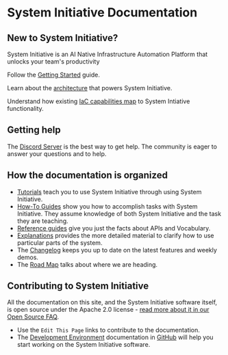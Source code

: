 # System Initiative Documentation

## New to System Initiative?

System Initiative is an AI Native Infrastructure Automation Platform that unlocks your team's productivity

Follow the [Getting Started](./tutorials/getting-started.md) guide.

Learn about the [architecture](./reference/architecture/index.md) that powers System Initiative.

Understand how existing [IaC capabilities map](./reference/iac-comparison.md) to System Intiative functionality.

## Getting help

The [Discord Server](https://discord.com/invite/system-init) is the best way to
get help. The community is eager to answer your questions and to help.

## How the documentation is organized

- [Tutorials](./tutorials/index.md) teach you to use System Initiative through
  using System Initiative.
- [How-To Guides](./how-tos/index.md) show you how to accomplish tasks with
  System Initiative. They assume knowledge of both System Initiative and the
  task they are teaching.
- [Reference guides](./reference/index.md) give you just the facts about APIs
  and Vocabulary.
- [Explanations](./explanation/index.md) provides the more detailed material to
  clarify how to use particular parts of the system.
- The [Changelog](./changelog/index.md) keeps you up to date on the latest
  features and weekly demos.
- The [Road Map](./roadmap/index.md) talks about where we are heading.

## Contributing to System Initiative

All the documentation on this site, and the System Initiative software itself,
is open source under the Apache 2.0 license -
<a href="https://www.systeminit.com/open-source/" target="__self"> read more
about it in our Open Source FAQ</a>.

- Use the `Edit This Page` links to contribute to the documentation.
- The
  <a href="https://github.com/systeminit/si/blob/main/README.md" target="__self">Development
  Environment</a> documentation in
  <a href="https://github.com/systeminit/si">GitHub</a> will help you start
  working on the System Initiative software.
